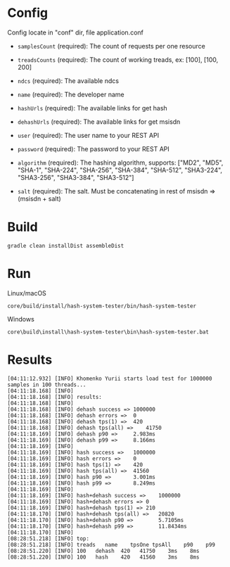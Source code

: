 Config
===
Config locate in "conf" dir, file application.conf

 * `samplesCount` (required): The count of requests per one resource
 * `treadsCounts` (required): The count of working treads, ex: [100], [100, 200]
 * `ndcs` (required): The available ndcs
 
 * `name` (required): The developer name
 
 * `hashUrls` (required): The available links for get hash
 * `dehashUrls` (required): The available links for get msisdn
 
 * `user` (required): The user name to your REST API
 * `password` (required): The password to your REST API
 
 * `algorithm` (required): The hashing algorithm, supports: ["MD2", "MD5", "SHA-1", "SHA-224", "SHA-256", "SHA-384", "SHA-512", "SHA3-224", "SHA3-256", "SHA3-384", "SHA3-512"]
 * `salt` (required): The salt. Must be concatenating in rest of msisdn => (msisdn + salt)

Build
===
```
gradle clean installDist assembleDist
```

Run
===

Linux/macOS
```
core/build/install/hash-system-tester/bin/hash-system-tester
```
Windows
```
core\build\install\hash-system-tester\bin\hash-system-tester.bat
```


Results
===
```
[04:11:12.932] [INFO] Khomenko Yurii starts load test for 1000000 samples in 100 threads...
[04:11:18.168] [INFO] 
[04:11:18.168] [INFO] results:
[04:11:18.168] [INFO] 
[04:11:18.168] [INFO] dehash success =>	1000000
[04:11:18.168] [INFO] dehash errors =>	0
[04:11:18.168] [INFO] dehash tps(1) =>	420
[04:11:18.168] [INFO] dehash tps(all) =>	41750
[04:11:18.169] [INFO] dehash p90 =>		2.983ms
[04:11:18.169] [INFO] dehash p99 =>		8.166ms
[04:11:18.169] [INFO] 
[04:11:18.169] [INFO] hash success =>	1000000
[04:11:18.169] [INFO] hash errors =>	0
[04:11:18.169] [INFO] hash tps(1) =>	420
[04:11:18.169] [INFO] hash tps(all) =>	41560
[04:11:18.169] [INFO] hash p90 =>		3.001ms
[04:11:18.169] [INFO] hash p99 =>		8.249ms
[04:11:18.169] [INFO] 
[04:11:18.169] [INFO] hash+dehash success =>	1000000
[04:11:18.169] [INFO] hash+dehash errors =>	0
[04:11:18.169] [INFO] hash+dehash tps(1) =>	210
[04:11:18.170] [INFO] hash+dehash tps(all) =>	20820
[04:11:18.170] [INFO] hash+dehash p90 =>		5.7105ms
[04:11:18.170] [INFO] hash+dehash p99 =>		11.8434ms
[04:11:18.170] [INFO] 
[08:28:51.218] [INFO] top:
[08:28:51.218] [INFO] treads   name    tpsOne tpsAll    p90    p99
[08:28:51.220] [INFO] 100	dehash	420   41750    3ms    8ms
[08:28:51.220] [INFO] 100	hash	420   41560    3ms    8ms
```